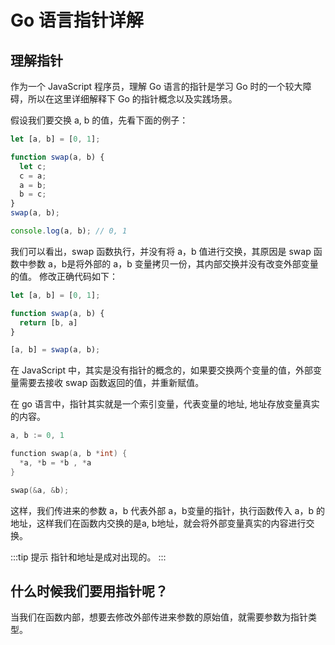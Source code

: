 # Go 语言指针详解

## 理解指针

作为一个 JavaScript 程序员，理解 Go 语言的指针是学习 Go 时的一个较大障碍，所以在这里详细解释下 Go 的指针概念以及实践场景。

假设我们要交换 a, b 的值，先看下面的例子：

```js
let [a, b] = [0, 1];

function swap(a, b) {
  let c;
  c = a;
  a = b;
  b = c;
}
swap(a, b);

console.log(a, b); // 0, 1
```

我们可以看出，swap 函数执行，并没有将 a，b 值进行交换，其原因是 swap 函数中参数 a，b是将外部的 a，b 变量拷贝一份，其内部交换并没有改变外部变量的值。
修改正确代码如下：

```js
let [a, b] = [0, 1];

function swap(a, b) {
  return [b, a]
}

[a, b] = swap(a, b);
```

在 JavaScript 中，其实是没有指针的概念的，如果要交换两个变量的值，外部变量需要去接收 swap 函数返回的值，并重新赋值。

在 go 语言中，指针其实就是一个索引变量，代表变量的地址, 地址存放变量真实的内容。

```go
a, b := 0, 1

function swap(a, b *int) {
  *a, *b = *b , *a
}

swap(&a, &b);
```

这样，我们传进来的参数 a，b 代表外部 a，b变量的指针，执行函数传入 a，b 的地址，这样我们在函数内交换的是a, b地址，就会将外部变量真实的内容进行交换。

:::tip 提示
指针和地址是成对出现的。
:::

## 什么时候我们要用指针呢？

当我们在函数内部，想要去修改外部传进来参数的原始值，就需要参数为指针类型。
